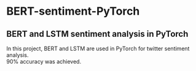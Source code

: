 # BERT-sentiment-PyTorch
## BERT and LSTM sentiment analysis in PyTorch

In this project, BERT and LSTM are used in PyTorch for twitter sentiment analysis.<br>
90% accuracy was achieved.
